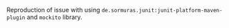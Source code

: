 Reproduction of issue with using `de.sormuras.junit:junit-platform-maven-plugin` and `mockito` library.
